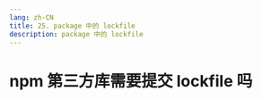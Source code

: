 ```yaml
---
lang: zh-CN
title: 25. package 中的 lockfile
description: package 中的 lockfile
---
```


# npm 第三方库需要提交 lockfile 吗

